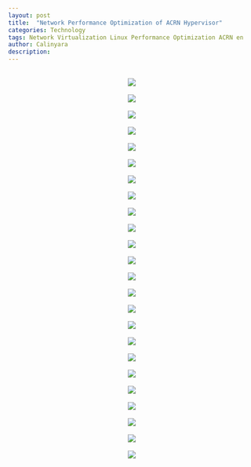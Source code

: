 ```yaml
---
layout: post
title:  "Network Performance Optimization of ACRN Hypervisor"
categories: Technology
tags: Network Virtualization Linux Performance Optimization ACRN en
author: Calinyara
description: 
---
```


<br>
<div align="center"><img src="/assets/images/20190822-acrn-net-perf/幻灯片3.JPG"/></div>
<br>
<div align="center"><img src="/assets/images/20190822-acrn-net-perf/幻灯片4.JPG"/></div>
<br>
<div align="center"><img src="/assets/images/20190822-acrn-net-perf/幻灯片6.JPG"/></div>
<br>
<div align="center"><img src="/assets/images/20190822-acrn-net-perf/幻灯片7.JPG"/></div>
<br>
<div align="center"><img src="/assets/images/20190822-acrn-net-perf/幻灯片8.JPG"/></div>
<br>
<div align="center"><img src="/assets/images/20190822-acrn-net-perf/幻灯片9.JPG"/></div>
<br>
<div align="center"><img src="/assets/images/20190822-acrn-net-perf/幻灯片10.JPG"/></div>
<br>
<div align="center"><img src="/assets/images/20190822-acrn-net-perf/幻灯片11.JPG"/></div>
<br>
<div align="center"><img src="/assets/images/20190822-acrn-net-perf/幻灯片12.JPG"/></div>
<br>
<div align="center"><img src="/assets/images/20190822-acrn-net-perf/幻灯片13.JPG"/></div>
<br>
<div align="center"><img src="/assets/images/20190822-acrn-net-perf/幻灯片14.JPG"/></div>
<br>
<div align="center"><img src="/assets/images/20190822-acrn-net-perf/幻灯片15.JPG"/></div>
<br>
<div align="center"><img src="/assets/images/20190822-acrn-net-perf/幻灯片16.JPG"/></div>
<br>
<div align="center"><img src="/assets/images/20190822-acrn-net-perf/幻灯片17.JPG"/></div>
<br>
<div align="center"><img src="/assets/images/20190822-acrn-net-perf/幻灯片18.JPG"/></div>
<br>
<div align="center"><img src="/assets/images/20190822-acrn-net-perf/幻灯片19.JPG"/></div>
<br>
<div align="center"><img src="/assets/images/20190822-acrn-net-perf/幻灯片20.JPG"/></div>
<br>
<div align="center"><img src="/assets/images/20190822-acrn-net-perf/幻灯片21.JPG"/></div>
<br>
<div align="center"><img src="/assets/images/20190822-acrn-net-perf/幻灯片22.JPG"/></div>
<br>
<div align="center"><img src="/assets/images/20190822-acrn-net-perf/幻灯片23.JPG"/></div>
<br>
<div align="center"><img src="/assets/images/20190822-acrn-net-perf/幻灯片24.JPG"/></div>
<br>
<div align="center"><img src="/assets/images/20190822-acrn-net-perf/幻灯片25.JPG"/></div>
<br>
<div align="center"><img src="/assets/images/20190822-acrn-net-perf/幻灯片26.JPG"/></div>
<br>
<div align="center"><img src="/assets/images/20190822-acrn-net-perf/幻灯片27.JPG"/></div>
<br>


<!-- Global site tag (gtag.js) - Google Analytics -->
<script async src="https://www.googletagmanager.com/gtag/js?id=UA-66555622-4"></script>
<script>
  window.dataLayer = window.dataLayer || [];
  function gtag(){dataLayer.push(arguments);}
  gtag('js', new Date());

  gtag('config', 'UA-66555622-4');
</script>


<!-- Google tag (gtag.js) -->
<script async src="https://www.googletagmanager.com/gtag/js?id=G-27WH7FZ7KT"></script>
<script>
  window.dataLayer = window.dataLayer || [];
  function gtag(){dataLayer.push(arguments);}
  gtag('js', new Date());

  gtag('config', 'G-27WH7FZ7KT');
</script>